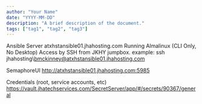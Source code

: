 ```yaml
---
author: "Your Name"
date: "YYYY-MM-DD"
description: "A brief description of the document."
tags: ["tag1", "tag2", "tag3"]
---
```


Ansible Server
atxhstansible01.jhahosting.com
Running Almalinux (CLI Only, No Desktop)
Access by SSH from JKHY jumpbox. example: ssh jhahosting\bmckinney@atxhstansible01.jhahosting.com


SemaphoreUI
http://atxhstansible01.jhahosting.com:5985

Credentials (root, service accounts, etc)
https://vault.jhatechservices.com/SecretServer/app/#/secrets/90367/general
